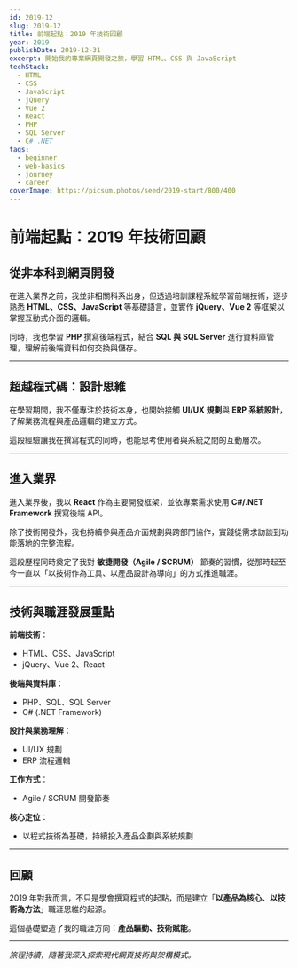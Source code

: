 ```yaml
---
id: 2019-12
slug: 2019-12
title: 前端起點：2019 年技術回顧
year: 2019
publishDate: 2019-12-31
excerpt: 開始我的專業網頁開發之旅，學習 HTML、CSS 與 JavaScript
techStack:
  - HTML
  - CSS
  - JavaScript
  - jQuery
  - Vue 2
  - React
  - PHP
  - SQL Server
  - C# .NET
tags:
  - beginner
  - web-basics
  - journey
  - career
coverImage: https://picsum.photos/seed/2019-start/800/400
---
```


# 前端起點：2019 年技術回顧

## 從非本科到網頁開發

在進入業界之前，我並非相關科系出身，但透過培訓課程系統學習前端技術，逐步熟悉 **HTML、CSS、JavaScript** 等基礎語言，並實作 **jQuery、Vue 2** 等框架以掌握互動式介面的邏輯。

同時，我也學習 **PHP** 撰寫後端程式，結合 **SQL 與 SQL Server** 進行資料庫管理，理解前後端資料如何交換與儲存。

---

## 超越程式碼：設計思維

在學習期間，我不僅專注於技術本身，也開始接觸 **UI/UX 規劃**與 **ERP 系統設計**，了解業務流程與產品邏輯的建立方式。

這段經驗讓我在撰寫程式的同時，也能思考使用者與系統之間的互動層次。

---

## 進入業界

進入業界後，我以 **React** 作為主要開發框架，並依專案需求使用 **C#/.NET Framework** 撰寫後端 API。

除了技術開發外，我也持續參與產品介面規劃與跨部門協作，實踐從需求訪談到功能落地的完整流程。

這段歷程同時奠定了我對 **敏捷開發（Agile / SCRUM）** 節奏的習慣，從那時起至今一直以「以技術作為工具、以產品設計為導向」的方式推進職涯。

---

## 技術與職涯發展重點

**前端技術**：
- HTML、CSS、JavaScript
- jQuery、Vue 2、React

**後端與資料庫**：
- PHP、SQL、SQL Server
- C# (.NET Framework)

**設計與業務理解**：
- UI/UX 規劃
- ERP 流程邏輯

**工作方式**：
- Agile / SCRUM 開發節奏

**核心定位**：
- 以程式技術為基礎，持續投入產品企劃與系統規劃

---

## 回顧

2019 年對我而言，不只是學會撰寫程式的起點，而是建立「**以產品為核心、以技術為方法**」職涯思維的起源。

這個基礎塑造了我的職涯方向：**產品驅動、技術賦能**。

---

*旅程持續，隨著我深入探索現代網頁技術與架構模式。*
